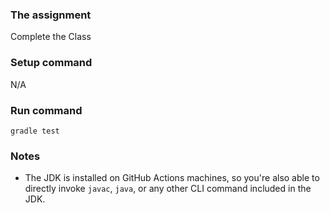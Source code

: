 ### The assignment

Complete the Class

### Setup command

N/A

### Run command

`gradle test`

### Notes

- The JDK is installed on GitHub Actions machines, so you're also able to directly invoke `javac`, `java`, or any other CLI command included in the JDK.
